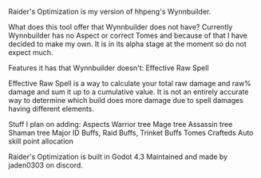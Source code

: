 Raider's Optimization is my version of hhpeng's Wynnbuilder.

What does this tool offer that Wynnbuilder does not have? Currently Wynnbuilder has no Aspect or correct Tomes and because of that I have decided to make my own. 
It is in its alpha stage at the moment so do not expect much.

Features it has that Wynnbuilder doesn't:
Effective Raw Spell 

Effective Raw Spell is a way to calculate your total raw damage and raw% damage and sum it up to a cumulative value. It is not an entirely accurate way to determine which build does more damage due to spell damages having different elements. 

Stuff I plan on adding:
Aspects
Warrior tree
Mage tree
Assassin tree
Shaman tree
Major ID
Buffs, Raid Buffs, Trinket Buffs
Tomes
Crafteds
Auto skill point allocation









Raider's Optimization is built in Godot 4.3
Maintained and made by jaden0303 on discord.
